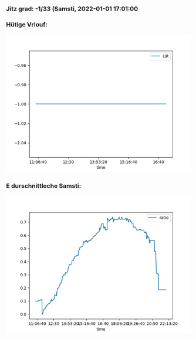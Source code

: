 ### Jitz grad: -1/33 (Samsti, 2022-01-01 17:01:00

### Hütige Vrlouf:
![Graph](Today.png)

### E durschnittleche Samsti:
![Graph](Samsti.png)